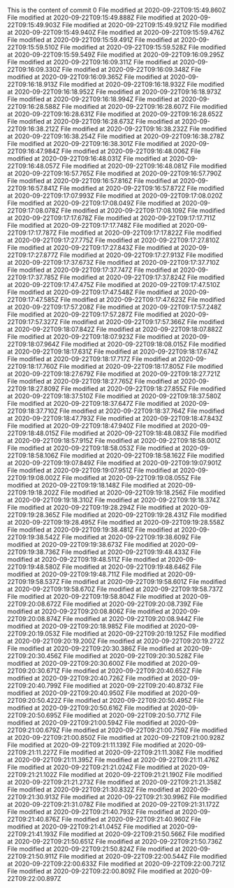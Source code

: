 This is the content of commit 0
File modified at 2020-09-22T09:15:49.860Z
File modified at 2020-09-22T09:15:49.888Z
File modified at 2020-09-22T09:15:49.903Z
File modified at 2020-09-22T09:15:49.921Z
File modified at 2020-09-22T09:15:49.940Z
File modified at 2020-09-22T09:15:59.476Z
File modified at 2020-09-22T09:15:59.491Z
File modified at 2020-09-22T09:15:59.510Z
File modified at 2020-09-22T09:15:59.528Z
File modified at 2020-09-22T09:15:59.549Z
File modified at 2020-09-22T09:16:09.295Z
File modified at 2020-09-22T09:16:09.311Z
File modified at 2020-09-22T09:16:09.330Z
File modified at 2020-09-22T09:16:09.348Z
File modified at 2020-09-22T09:16:09.365Z
File modified at 2020-09-22T09:16:18.913Z
File modified at 2020-09-22T09:16:18.932Z
File modified at 2020-09-22T09:16:18.952Z
File modified at 2020-09-22T09:16:18.973Z
File modified at 2020-09-22T09:16:18.994Z
File modified at 2020-09-22T09:16:28.588Z
File modified at 2020-09-22T09:16:28.607Z
File modified at 2020-09-22T09:16:28.631Z
File modified at 2020-09-22T09:16:28.652Z
File modified at 2020-09-22T09:16:28.673Z
File modified at 2020-09-22T09:16:38.212Z
File modified at 2020-09-22T09:16:38.232Z
File modified at 2020-09-22T09:16:38.254Z
File modified at 2020-09-22T09:16:38.278Z
File modified at 2020-09-22T09:16:38.301Z
File modified at 2020-09-22T09:16:47.984Z
File modified at 2020-09-22T09:16:48.006Z
File modified at 2020-09-22T09:16:48.031Z
File modified at 2020-09-22T09:16:48.057Z
File modified at 2020-09-22T09:16:48.081Z
File modified at 2020-09-22T09:16:57.765Z
File modified at 2020-09-22T09:16:57.790Z
File modified at 2020-09-22T09:16:57.816Z
File modified at 2020-09-22T09:16:57.841Z
File modified at 2020-09-22T09:16:57.872Z
File modified at 2020-09-22T09:17:07.993Z
File modified at 2020-09-22T09:17:08.020Z
File modified at 2020-09-22T09:17:08.049Z
File modified at 2020-09-22T09:17:08.078Z
File modified at 2020-09-22T09:17:08.109Z
File modified at 2020-09-22T09:17:17.678Z
File modified at 2020-09-22T09:17:17.711Z
File modified at 2020-09-22T09:17:17.748Z
File modified at 2020-09-22T09:17:17.787Z
File modified at 2020-09-22T09:17:17.822Z
File modified at 2020-09-22T09:17:27.775Z
File modified at 2020-09-22T09:17:27.810Z
File modified at 2020-09-22T09:17:27.843Z
File modified at 2020-09-22T09:17:27.877Z
File modified at 2020-09-22T09:17:27.913Z
File modified at 2020-09-22T09:17:37.673Z
File modified at 2020-09-22T09:17:37.710Z
File modified at 2020-09-22T09:17:37.747Z
File modified at 2020-09-22T09:17:37.785Z
File modified at 2020-09-22T09:17:37.824Z
File modified at 2020-09-22T09:17:47.475Z
File modified at 2020-09-22T09:17:47.510Z
File modified at 2020-09-22T09:17:47.548Z
File modified at 2020-09-22T09:17:47.585Z
File modified at 2020-09-22T09:17:47.623Z
File modified at 2020-09-22T09:17:57.208Z
File modified at 2020-09-22T09:17:57.248Z
File modified at 2020-09-22T09:17:57.287Z
File modified at 2020-09-22T09:17:57.327Z
File modified at 2020-09-22T09:17:57.366Z
File modified at 2020-09-22T09:18:07.842Z
File modified at 2020-09-22T09:18:07.882Z
File modified at 2020-09-22T09:18:07.923Z
File modified at 2020-09-22T09:18:07.964Z
File modified at 2020-09-22T09:18:08.015Z
File modified at 2020-09-22T09:18:17.631Z
File modified at 2020-09-22T09:18:17.674Z
File modified at 2020-09-22T09:18:17.717Z
File modified at 2020-09-22T09:18:17.760Z
File modified at 2020-09-22T09:18:17.805Z
File modified at 2020-09-22T09:18:27.679Z
File modified at 2020-09-22T09:18:27.721Z
File modified at 2020-09-22T09:18:27.765Z
File modified at 2020-09-22T09:18:27.809Z
File modified at 2020-09-22T09:18:27.855Z
File modified at 2020-09-22T09:18:37.510Z
File modified at 2020-09-22T09:18:37.580Z
File modified at 2020-09-22T09:18:37.647Z
File modified at 2020-09-22T09:18:37.710Z
File modified at 2020-09-22T09:18:37.764Z
File modified at 2020-09-22T09:18:47.793Z
File modified at 2020-09-22T09:18:47.843Z
File modified at 2020-09-22T09:18:47.940Z
File modified at 2020-09-22T09:18:48.015Z
File modified at 2020-09-22T09:18:48.083Z
File modified at 2020-09-22T09:18:57.915Z
File modified at 2020-09-22T09:18:58.001Z
File modified at 2020-09-22T09:18:58.053Z
File modified at 2020-09-22T09:18:58.106Z
File modified at 2020-09-22T09:18:58.162Z
File modified at 2020-09-22T09:19:07.849Z
File modified at 2020-09-22T09:19:07.901Z
File modified at 2020-09-22T09:19:07.951Z
File modified at 2020-09-22T09:19:08.002Z
File modified at 2020-09-22T09:19:08.055Z
File modified at 2020-09-22T09:19:18.148Z
File modified at 2020-09-22T09:19:18.202Z
File modified at 2020-09-22T09:19:18.256Z
File modified at 2020-09-22T09:19:18.310Z
File modified at 2020-09-22T09:19:18.374Z
File modified at 2020-09-22T09:19:28.294Z
File modified at 2020-09-22T09:19:28.365Z
File modified at 2020-09-22T09:19:28.431Z
File modified at 2020-09-22T09:19:28.495Z
File modified at 2020-09-22T09:19:28.558Z
File modified at 2020-09-22T09:19:38.481Z
File modified at 2020-09-22T09:19:38.542Z
File modified at 2020-09-22T09:19:38.609Z
File modified at 2020-09-22T09:19:38.673Z
File modified at 2020-09-22T09:19:38.736Z
File modified at 2020-09-22T09:19:48.433Z
File modified at 2020-09-22T09:19:48.511Z
File modified at 2020-09-22T09:19:48.580Z
File modified at 2020-09-22T09:19:48.646Z
File modified at 2020-09-22T09:19:48.711Z
File modified at 2020-09-22T09:19:58.537Z
File modified at 2020-09-22T09:19:58.601Z
File modified at 2020-09-22T09:19:58.670Z
File modified at 2020-09-22T09:19:58.737Z
File modified at 2020-09-22T09:19:58.804Z
File modified at 2020-09-22T09:20:08.672Z
File modified at 2020-09-22T09:20:08.739Z
File modified at 2020-09-22T09:20:08.806Z
File modified at 2020-09-22T09:20:08.874Z
File modified at 2020-09-22T09:20:08.944Z
File modified at 2020-09-22T09:20:18.985Z
File modified at 2020-09-22T09:20:19.053Z
File modified at 2020-09-22T09:20:19.125Z
File modified at 2020-09-22T09:20:19.200Z
File modified at 2020-09-22T09:20:19.272Z
File modified at 2020-09-22T09:20:30.386Z
File modified at 2020-09-22T09:20:30.456Z
File modified at 2020-09-22T09:20:30.528Z
File modified at 2020-09-22T09:20:30.600Z
File modified at 2020-09-22T09:20:30.671Z
File modified at 2020-09-22T09:20:40.652Z
File modified at 2020-09-22T09:20:40.726Z
File modified at 2020-09-22T09:20:40.799Z
File modified at 2020-09-22T09:20:40.873Z
File modified at 2020-09-22T09:20:40.950Z
File modified at 2020-09-22T09:20:50.422Z
File modified at 2020-09-22T09:20:50.495Z
File modified at 2020-09-22T09:20:50.616Z
File modified at 2020-09-22T09:20:50.695Z
File modified at 2020-09-22T09:20:50.771Z
File modified at 2020-09-22T09:21:00.594Z
File modified at 2020-09-22T09:21:00.679Z
File modified at 2020-09-22T09:21:00.759Z
File modified at 2020-09-22T09:21:00.850Z
File modified at 2020-09-22T09:21:00.928Z
File modified at 2020-09-22T09:21:11.139Z
File modified at 2020-09-22T09:21:11.227Z
File modified at 2020-09-22T09:21:11.308Z
File modified at 2020-09-22T09:21:11.395Z
File modified at 2020-09-22T09:21:11.476Z
File modified at 2020-09-22T09:21:21.024Z
File modified at 2020-09-22T09:21:21.102Z
File modified at 2020-09-22T09:21:21.190Z
File modified at 2020-09-22T09:21:21.273Z
File modified at 2020-09-22T09:21:21.358Z
File modified at 2020-09-22T09:21:30.832Z
File modified at 2020-09-22T09:21:30.913Z
File modified at 2020-09-22T09:21:30.996Z
File modified at 2020-09-22T09:21:31.078Z
File modified at 2020-09-22T09:21:31.172Z
File modified at 2020-09-22T09:21:40.793Z
File modified at 2020-09-22T09:21:40.876Z
File modified at 2020-09-22T09:21:40.960Z
File modified at 2020-09-22T09:21:41.045Z
File modified at 2020-09-22T09:21:41.193Z
File modified at 2020-09-22T09:21:50.566Z
File modified at 2020-09-22T09:21:50.651Z
File modified at 2020-09-22T09:21:50.736Z
File modified at 2020-09-22T09:21:50.824Z
File modified at 2020-09-22T09:21:50.911Z
File modified at 2020-09-22T09:22:00.544Z
File modified at 2020-09-22T09:22:00.633Z
File modified at 2020-09-22T09:22:00.721Z
File modified at 2020-09-22T09:22:00.809Z
File modified at 2020-09-22T09:22:00.897Z